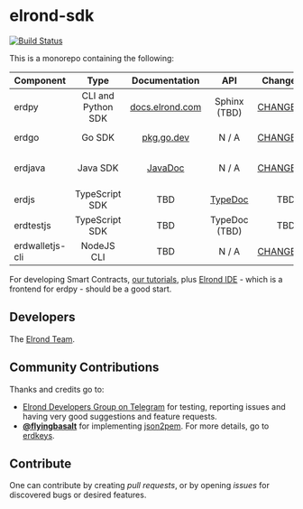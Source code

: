 # elrond-sdk

[![Build Status](https://travis-ci.com/ElrondNetwork/elrond-sdk.svg?branch=master)](https://travis-ci.com/ElrondNetwork/elrond-sdk)

This is a monorepo containing the following:

| Component   |      Type      |  Documentation | API | Changelog | CLI | Distribution
|----------|:-------------:|:-------------:|:-------------:|:-------------:|:-------------:|:-------------:|
| erdpy |  CLI and Python SDK | [docs.elrond.com](https://docs.elrond.com/tools/erdpy) | Sphinx (TBD) | [CHANGELOG](erdpy/CHANGELOG.md) | [CLI](erdpy/CLI.md) | [erdpy-up](https://docs.elrond.com/tools/erdpy/installing-erdpy#install-using-erdpy-up) and [PyPi](https://pypi.org/project/erdpy/#history)
| erdgo | Go SDK | [pkg.go.dev](https://pkg.go.dev/github.com/ElrondNetwork/elrond-sdk/erdgo) | N / A | [CHANGELOG](erdgo/CHANGELOG.md) | [CLI](erdgo/README.md)  | `go.mod` (Github)
| erdjava | Java SDK | [JavaDoc](https://elrondnetwork.github.io/elrond-sdk-docs/erdjava) | N / A | [CHANGELOG](erdjava/CHANGELOG.md) | [CLI](erdjava/README.md)  | Source code (Github)
| erdjs |    TypeScript SDK   | TBD | [TypeDoc](https://elrondnetwork.github.io/elrond-sdk/erdjs/api/index.html) | TBD | N / A | [npm](https://www.npmjs.com/package/@elrondnetwork/erdjs)
| erdtestjs |    TypeScript SDK   |  TBD | TypeDoc (TBD) | TBD | N / A | [npm](https://www.npmjs.com/package/@elrondnetwork/erdtestjs)
| erdwalletjs-cli | NodeJS CLI | TBD | N / A | [CHANGELOG](erdwalletjs-cli/CHANGELOG.md) | [CLI](erdwalletjs-cli/README.md)  | [npm](https://www.npmjs.com/package/@elrondnetwork/erdwalletjs-cli)

For developing Smart Contracts, [our tutorials](https://docs.elrond.com/developers/dev-tutorials), plus [Elrond IDE](https://marketplace.visualstudio.com/items?itemName=Elrond.vscode-elrond-ide) - which is a frontend for erdpy - should be a good start. 


## Developers

The [Elrond Team](https://elrond.com/team/).

## Community Contributions

Thanks and credits go to:

- [Elrond Developers Group on Telegram](https://t.me/ElrondDevelopers) for testing, reporting issues and having very good suggestions and feature requests.
-  **[@flyingbasalt](https://github.com/flyingbasalt)** for implementing [json2pem](https://github.com/flyingbasalt/erdkeys/blob/master/erdkeys/json2pem.py). For more details, go to [erdkeys](https://github.com/flyingbasalt/erdkeys).

## Contribute

One can contribute by creating *pull requests*, or by opening *issues* for discovered bugs or desired features.
